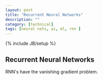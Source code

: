 ```yaml
---
layout: post
title: "Recurrent Neural Networks"
description: ""
category: [technical]
tags: [neural nets, ai, ml, rnn ]
---
```

{% include JB/setup %}

## Recurrent Neural Networks

RNN's have the vanishing gradient problem. 